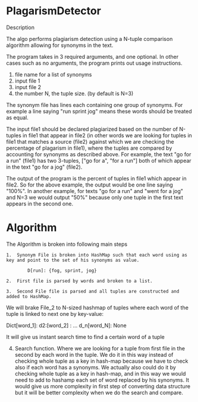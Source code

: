 # PlagarismDetector
Description

The algo performs plagiarism detection using a N-tuple comparison algorithm allowing for synonyms in the text.

The program takes in 3 required arguments, and one optional. In other cases such as no arguments, the program prints out usage instructions. 

1) file name for a list of synonyms
2) input file 1
3) input file 2
4) the number N, the tuple size. (by default is N=3)

The synonym file has lines each containing one group of synonyms. For example a line saying "run sprint jog" means these words should be treated as equal.

The input file1 should be declared plagiarized based on the number of N-tuples in file1 that appear in file2 (in other words we are looking for tuples in file1 that matches a source (file2) against which we are checking the percentage of plagarism in file1), where the tuples are compared by accounting for synonyms as described above. For example, the text "go for a run" (file1) has two 3-tuples, ["go for a", "for a run"] both of which appear in the text "go for a jog" (file2).

The output of the program is the percent of tuples in file1 which appear in file2. So for the above example, the output would be one line saying "100%". In another example, for texts "go for a run" and "went for a jog" and N=3 we would output "50%" because only one tuple in the first text appears in the second one.




# Algorithm

The Algorithm is broken into following main steps

	1.	Synonym File is broken into HashMap such that each word using as key and point to the set of his synonyms as value.
  
			D[run]: {fog, sprint, jog}

	2.	First file is parsed by words and broken to a list.

	3.	Second File file is parsed and all tuples are constructed and added to HashMap.

We will brake File_2 to N-sized hashmap of tuples where each word of the tuple is linked to next one by key-value: 
	
  Dict[word_1]: d2:[word_2] : ... d_n[word_N]: None
  
  It will give us instant search time to find a certain word of a tuple


4.  Search function. Where we are looking for a tuple from first file in the second by each word  in the tuple. We do it in this way instead of checking whole tuple as a key in hash-map because  we have to check also if each word has a synonyms. 
We actually also could do it by checking whole tuple as a key in hash-map, and in this way we would need to add to hashamp each set of word replaced by his synonyms. It would give us more complexity in first step of converting data structure but it will be better complexity when we do the search and compare. 


